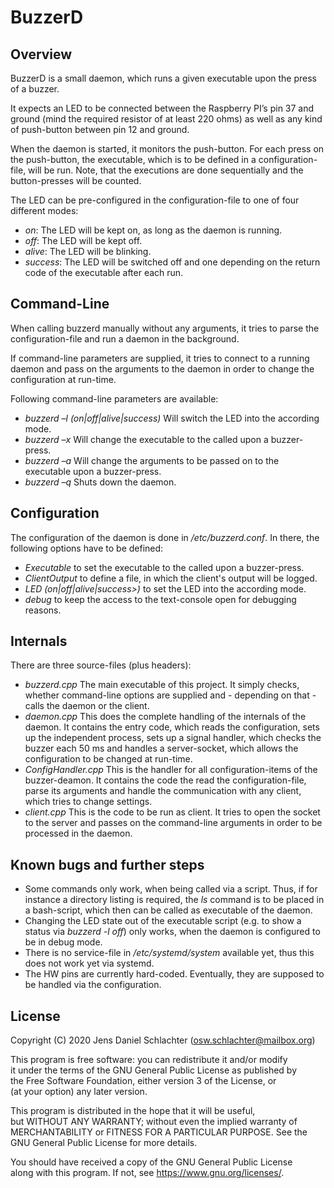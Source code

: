 # __BuzzerD__

## Overview

BuzzerD is a small daemon, which runs a given executable upon the press of a buzzer.

It expects an LED to be connected between the Raspberry PI’s pin 37 and ground (mind the required resistor of at least 220 ohms) as well as any kind of push-button between pin 12 and ground.

When the daemon is started, it monitors the push-button. For each press on the push-button, the executable, which is to be defined in a configuration-file, will be run. Note, that the executions are done sequentially and the button-presses will be counted.

The LED can be pre-configured in the configuration-file to one of four different modes:

 - _on_: The LED will be kept on, as long as the daemon is running.
 - _off_: The LED will be kept off.
 - _alive_: The LED will be blinking.
 - _success_: The LED will be switched off and one depending on the return code of the executable after each run. 

## Command-Line

When calling buzzerd manually without any arguments, it tries to parse the configuration-file and run a daemon in the background.

If command-line parameters are supplied, it tries to connect to a running daemon and pass on the arguments to the daemon in order to change the configuration at run-time.

Following command-line parameters are available:

 - _buzzerd –l (on|off|alive|success)_ Will switch the LED into the according mode.
 - _buzzerd –x <executable>_ Will change the executable to the called upon a buzzer-press.
 - _buzzerd –a <argumens>_ Will change the arguments to be passed on to the executable upon a buzzer-press.
 - _buzzerd –q <executable>_ Shuts down the daemon.

## Configuration

The configuration of the daemon is done in */etc/buzzerd.conf*. In there, the following options have to be defined:

 - _Executable  <executable>_ to set the executable to the called upon a buzzer-press.
 - _ClientOutput <logfile>_ to define a file, in which the client's output will be logged. 
 - _LED  (on|off|alive|success>)_ to set the LED into the according mode.
 - _debug_ to keep the access to the text-console open for debugging reasons.

## Internals

There are three source-files (plus headers):

 - _buzzerd.cpp_ The main executable of this project. It simply checks, whether command-line options are supplied and - depending on that - calls the daemon or the client.
 - _daemon.cpp_ This does the complete handling of the internals of the daemon. It contains the entry code, which reads the configuration, sets up the independent process, sets up a signal handler, which checks the buzzer each 50 ms and handles a server-socket, which allows the configuration to be changed at run-time.
 - _ConfigHandler.cpp_ This is the handler for all configuration-items of the buzzer-deamon. It contains the code the read the configuration-file, parse its arguments and handle the communication with any client, which tries to change settings. 
 - _client.cpp_ This is the code to be run as client. It tries to open the socket to the server and passes on the command-line arguments in order to be processed in the daemon.
 
## Known bugs and further steps

 - Some commands only work, when being called via a script. Thus, if for instance a directory listing is required, the _ls_ command is to be placed in a bash-script, which then can be called as executable of the daemon.
 - Changing the LED state out of the executable script (e.g. to show a status via _buzzerd -l off_) only works, when the daemon is configured to be in debug mode.
 - There is no service-file in _/etc/systemd/system_ available yet, thus this does not work yet via systemd.
 - The HW pins are currently hard-coded. Eventually, they are supposed to be handled via the configuration.

## License
Copyright (C) 2020 Jens Daniel Schlachter (<osw.schlachter@mailbox.org>)  
  
This program is free software: you can redistribute it and/or modify  
it under the terms of the GNU General Public License as published by  
the Free Software Foundation, either version 3 of the License, or  
(at your option) any later version.  
  
This program is distributed in the hope that it will be useful,  
but WITHOUT ANY WARRANTY; without even the implied warranty of  
MERCHANTABILITY or FITNESS FOR A PARTICULAR PURPOSE.  See the  
GNU General Public License for more details.  
  
You should have received a copy of the GNU General Public License  
along with this program.  If not, see <https://www.gnu.org/licenses/>.
